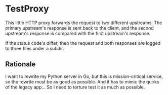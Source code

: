 # TestProxy
This little HTTP proxy forwards the request to two different upstreams.
The primary upstream's response is sent back to the client, and
the second upstream's response is compared with the first upstream's response.

If the status code's differ, then the request and both responses are logged
to three files under a subdir.


## Rationale
I want to rewrite my Python server in Go, but this is mission-critical service,
so the rewrite must be as good as possible. And it has to mimic the quirks of
the legacy app...
So I need to torture test it as much as possible.
